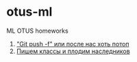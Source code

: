 # otus-ml
ML OTUS homeworks

1. ["Git push -f" или после нас хоть потоп](/hw-1/hw1.md)
2. [Пишем классы и плодим наследников](/hw-2/hw2.md)